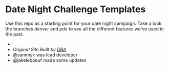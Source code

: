Date Night Challenge Templates
===

Use this repo as a starting point for your date night campaign. Take a look the branches _denver_ and _pdx_ to see all the different features we've used in the past.


-
- _Original Site Built by [DBA](http://dbaworldwide.com)_
- @sammyk was lead developer
- @jakeleboeuf made some updates
